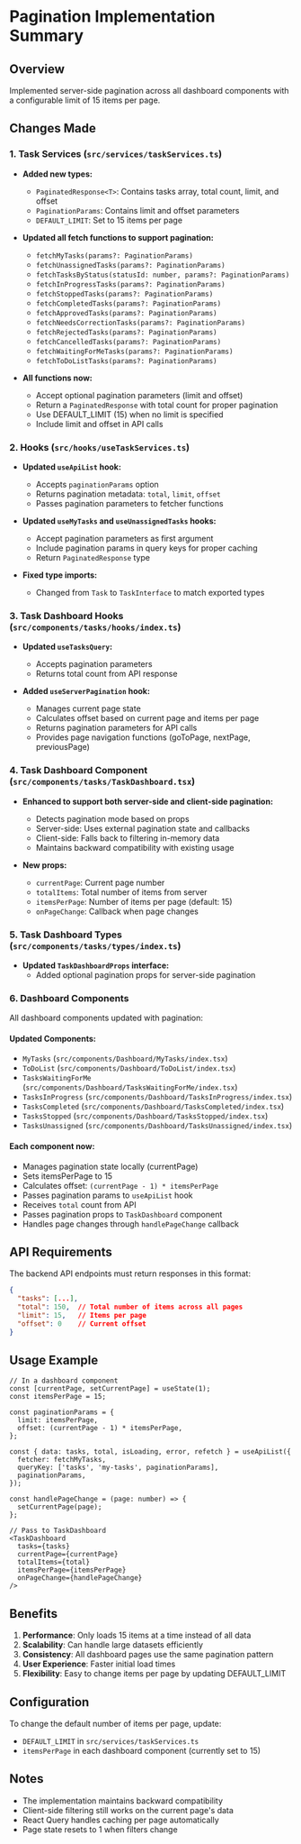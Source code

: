 # Pagination Implementation Summary

## Overview
Implemented server-side pagination across all dashboard components with a configurable limit of 15 items per page.

## Changes Made

### 1. Task Services (`src/services/taskServices.ts`)
- **Added new types:**
  - `PaginatedResponse<T>`: Contains tasks array, total count, limit, and offset
  - `PaginationParams`: Contains limit and offset parameters
  - `DEFAULT_LIMIT`: Set to 15 items per page

- **Updated all fetch functions to support pagination:**
  - `fetchMyTasks(params?: PaginationParams)`
  - `fetchUnassignedTasks(params?: PaginationParams)`
  - `fetchTasksByStatus(statusId: number, params?: PaginationParams)`
  - `fetchInProgressTasks(params?: PaginationParams)`
  - `fetchStoppedTasks(params?: PaginationParams)`
  - `fetchCompletedTasks(params?: PaginationParams)`
  - `fetchApprovedTasks(params?: PaginationParams)`
  - `fetchNeedsCorrectionTasks(params?: PaginationParams)`
  - `fetchRejectedTasks(params?: PaginationParams)`
  - `fetchCancelledTasks(params?: PaginationParams)`
  - `fetchWaitingForMeTasks(params?: PaginationParams)`
  - `fetchToDoListTasks(params?: PaginationParams)`

- **All functions now:**
  - Accept optional pagination parameters (limit and offset)
  - Return a `PaginatedResponse` with total count for proper pagination
  - Use DEFAULT_LIMIT (15) when no limit is specified
  - Include limit and offset in API calls

### 2. Hooks (`src/hooks/useTaskServices.ts`)
- **Updated `useApiList` hook:**
  - Accepts `paginationParams` option
  - Returns pagination metadata: `total`, `limit`, `offset`
  - Passes pagination parameters to fetcher functions

- **Updated `useMyTasks` and `useUnassignedTasks` hooks:**
  - Accept pagination parameters as first argument
  - Include pagination params in query keys for proper caching
  - Return `PaginatedResponse` type

- **Fixed type imports:**
  - Changed from `Task` to `TaskInterface` to match exported types

### 3. Task Dashboard Hooks (`src/components/tasks/hooks/index.ts`)
- **Updated `useTasksQuery`:**
  - Accepts pagination parameters
  - Returns total count from API response

- **Added `useServerPagination` hook:**
  - Manages current page state
  - Calculates offset based on current page and items per page
  - Returns pagination parameters for API calls
  - Provides page navigation functions (goToPage, nextPage, previousPage)

### 4. Task Dashboard Component (`src/components/tasks/TaskDashboard.tsx`)
- **Enhanced to support both server-side and client-side pagination:**
  - Detects pagination mode based on props
  - Server-side: Uses external pagination state and callbacks
  - Client-side: Falls back to filtering in-memory data
  - Maintains backward compatibility with existing usage

- **New props:**
  - `currentPage`: Current page number
  - `totalItems`: Total number of items from server
  - `itemsPerPage`: Number of items per page (default: 15)
  - `onPageChange`: Callback when page changes

### 5. Task Dashboard Types (`src/components/tasks/types/index.ts`)
- **Updated `TaskDashboardProps` interface:**
  - Added optional pagination props for server-side pagination

### 6. Dashboard Components
All dashboard components updated with pagination:

#### Updated Components:
- `MyTasks` (`src/components/Dashboard/MyTasks/index.tsx`)
- `ToDoList` (`src/components/Dashboard/ToDoList/index.tsx`)
- `TasksWaitingForMe` (`src/components/Dashboard/TasksWaitingForMe/index.tsx`)
- `TasksInProgress` (`src/components/Dashboard/TasksInProgress/index.tsx`)
- `TasksCompleted` (`src/components/Dashboard/TasksCompleted/index.tsx`)
- `TasksStopped` (`src/components/Dashboard/TasksStopped/index.tsx`)
- `TasksUnassigned` (`src/components/Dashboard/TasksUnassigned/index.tsx`)

#### Each component now:
- Manages pagination state locally (currentPage)
- Sets itemsPerPage to 15
- Calculates offset: `(currentPage - 1) * itemsPerPage`
- Passes pagination params to `useApiList` hook
- Receives `total` count from API
- Passes pagination props to `TaskDashboard` component
- Handles page changes through `handlePageChange` callback

## API Requirements

The backend API endpoints must return responses in this format:

```json
{
  "tasks": [...],
  "total": 150,  // Total number of items across all pages
  "limit": 15,   // Items per page
  "offset": 0    // Current offset
}
```

## Usage Example

```tsx
// In a dashboard component
const [currentPage, setCurrentPage] = useState(1);
const itemsPerPage = 15;

const paginationParams = {
  limit: itemsPerPage,
  offset: (currentPage - 1) * itemsPerPage,
};

const { data: tasks, total, isLoading, error, refetch } = useApiList({
  fetcher: fetchMyTasks,
  queryKey: ['tasks', 'my-tasks', paginationParams],
  paginationParams,
});

const handlePageChange = (page: number) => {
  setCurrentPage(page);
};

// Pass to TaskDashboard
<TaskDashboard
  tasks={tasks}
  currentPage={currentPage}
  totalItems={total}
  itemsPerPage={itemsPerPage}
  onPageChange={handlePageChange}
/>
```

## Benefits

1. **Performance**: Only loads 15 items at a time instead of all data
2. **Scalability**: Can handle large datasets efficiently
3. **Consistency**: All dashboard pages use the same pagination pattern
4. **User Experience**: Faster initial load times
5. **Flexibility**: Easy to change items per page by updating DEFAULT_LIMIT

## Configuration

To change the default number of items per page, update:
- `DEFAULT_LIMIT` in `src/services/taskServices.ts`
- `itemsPerPage` in each dashboard component (currently set to 15)

## Notes

- The implementation maintains backward compatibility
- Client-side filtering still works on the current page's data
- React Query handles caching per page automatically
- Page state resets to 1 when filters change

